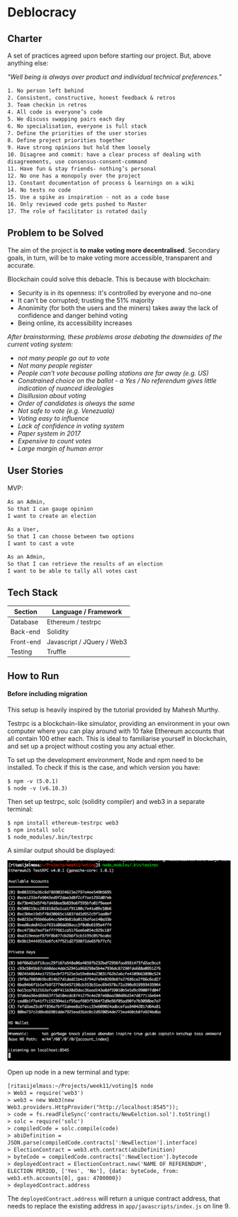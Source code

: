 Deblocracy
==========

## Charter

A set of practices agreed upon before starting our project. But, above anything else:

*"Well being is always over product and individual technical preferences."*

```
1. No person left behind 
2. Consistent, constructive, honest feedback & retros 
3. Team checkin in retros 
4. All code is everyone’s code 
5. We discuss swapping pairs each day 
6. No specialisation, everyone is full stack 
7. Define the priorities of the user stories 
8. Define project priorities together 
9. Have strong opinions but hold them loosely 
10. Disagree and commit: have a clear process of dealing with disagreements, use consensus-consent-command
11. Have fun & stay friends- nothing’s personal 
12. No one has a monopoly over the project 
13. Constant documentation of process & learnings on a wiki
14. No tests no code 
15. Use a spike as inspiration - not as a code base 
16. Only reviewed code gets pushed to Master
17. The role of facilitator is rotated daily
```

## Problem to be Solved
The aim of the project is **to make voting more decentralised**. Secondary goals, in turn, will be to make voting more
accessible, transparent and accurate.

Blockchain could solve this debacle. This is because with blockchain:
- Security is in its openness: it's controlled by everyone and no-one
- It can't be corrupted; trusting the 51% majority
- Anonimity (for both the users and the miners) takes away the lack of confidence and danger behind voting
- Being online, its accessibility increases

*After brainstorming, these problems arose debating the downsides of the current voting system:*
-  *not many people go out to vote*
- *Not many people register*
- *People can’t vote because polling stations are far away (e.g. US)*
- *Constrained choice on the ballot - a Yes / No referendum gives little indication of nuanced ideologies*
- *Disillusion about voting*
- *Order of candidates is always the same* 
- *Not safe to vote (e.g. Venezuala)*
- *Voting easy to influence*
- *Lack of confidence in voting system*
- *Paper system in 2017*
- *Expensive to count votes* 
- *Large margin of human error* 

## User Stories

MVP:
```
As an Admin,
So that I can gauge opinion
I want to create an election
```
```
As a User,
So that I can choose between two options 
I want to cast a vote 
```
```
As an Admin,
So that I can retrieve the results of an election 
I want to be able to tally all votes cast
```

## Tech Stack

Section | Language / Framework
------- | -------------------
Database | Ethereum / testrpc
Back-end | Solidity
Front-end | Javascript / JQuery / Web3
Testing | Truffle

## How to Run

#### Before including migration
This setup is heavily inspired by the tutorial provided by Mahesh Murthy.

Testrpc is a blockchain-like simulator, providing an environment in your own computer where you can play around with 10
fake Ethereum accounts that all contain 100 ether each. This is ideal to familiarise yourself in blockchain, and set up
a project without costing you any actual ether.

To set up the development environment, Node and npm need to be installed. To check if this is the case, and which
version you have:
```
$ npm -v (5.0.1)
$ node -v (v6.10.3)
```

Then set up testrpc, solc (solidity compiler) and web3 in a separate terminal:

``` 
$ npm install ethereum-testrpc web3
$ npm install solc
$ node_modules/.bin/testrpc
```

A similar output should be displayed:

![testprc](images/testprc.png?raw=true)

Open up node in a new terminal and type:
```
[ritasijelmass:~/Projects/week11/voting]$ node
> Web3 = require('web3')
> web3 = new Web3(new Web3.providers.HttpProvider("http://localhost:8545"));
> code = fs.readFileSync('contracts/NewEelction.sol').toString()
> solc = require('solc')
> compiledCode = solc.compile(code)
> abiDefinition = JSON.parse(compiledCode.contracts[':NewElection'].interface)
> ElectionContract = web3.eth.contract(abiDefinition)
> byteCode = compiledCode.contracts[':NewElection'].bytecode
> deployedContract = ElectionContract.new('NAME OF REFERENDUM', ELECTION PERIOD, ['Yes', 'No'], {data: byteCode, from: web3.eth.accounts[0], gas: 4700000})
> deployedContract.address
```
The `deployedContract.address` will return a unique contract address, that needs to replace the existing address in
`app/javascripts/index.js` on line 9.
